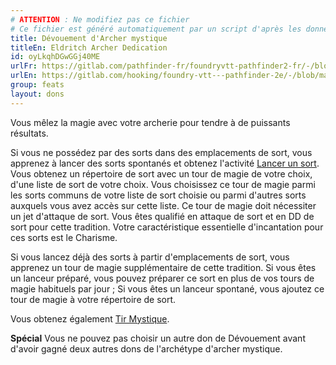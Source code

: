 ```yaml
---
# ATTENTION : Ne modifiez pas ce fichier
# Ce fichier est généré automatiquement par un script d'après les données du module Foundry VTT officiel et de sa traduction
title: Dévouement d'Archer mystique
titleEn: Eldritch Archer Dedication
id: oyLkqhDGwGGj40ME
urlFr: https://gitlab.com/pathfinder-fr/foundryvtt-pathfinder2-fr/-/blob/master/data/feats/oyLkqhDGwGGj40ME.htm
urlEn: https://gitlab.com/hooking/foundry-vtt---pathfinder-2e/-/blob/master/packs/data/feats.db/eldritch-archer-dedication.json
group: feats
layout: dons
---
```

Vous mêlez la magie avec votre archerie pour tendre à de puissants résultats.

Si vous ne possédez par des sorts dans des emplacements de sort, vous apprenez à lancer des sorts spontanés et obtenez l'activité [Lancer un sort](../actions/lancer-un-sort.md). Vous obtenez un répertoire de sort avec un tour de magie de votre choix, d'une liste de sort de votre choix. Vous choisissez ce tour de magie parmi les sorts communs de votre liste de sort choisie ou parmi d'autres sorts auxquels vous avez accès sur cette liste. Ce tour de magie doit nécessiter un jet d'attaque de sort. Vous êtes qualifié en attaque de sort et en DD de sort pour cette tradition. Votre caractéristique essentielle d'incantation pour ces sorts est le Charisme.

Si vous lancez déjà des sorts à partir d'emplacements de sort, vous apprenez un tour de magie supplémentaire de cette tradition. Si vous êtes un lanceur préparé, vous pouvez préparer ce sort en plus de vos tours de magie habituels par jour ; Si vous êtes un lanceur spontané, vous ajoutez ce tour de magie à votre répertoire de sort.

Vous obtenez également [Tir Mystique](../actions/tir-mystique.md).

**Spécial** Vous ne pouvez pas choisir un autre don de Dévouement avant d'avoir gagné deux autres dons de l'archétype d'archer mystique.


